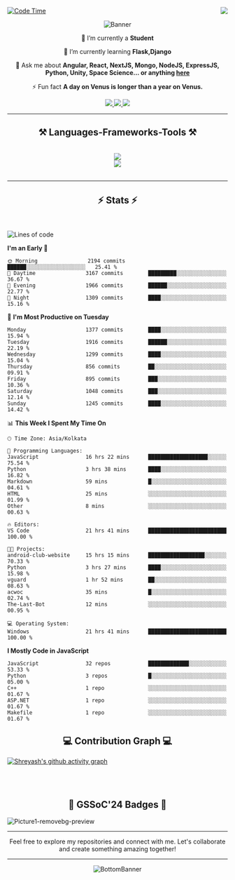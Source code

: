 <div>
 
<img align="right" src="https://visitor-badge.laobi.icu/badge?page_id=shreyash3087.shreyash3087" />

 [![Code Time](https://wakatime.com/badge/user/cd5f70df-e644-46f4-a03b-e1ce78615131.svg)](https://wakatime.com/@cd5f70df-e644-46f4-a03b-e1ce78615131)
 
</div>


<div align="center">
 
![Banner](https://github.com/user-attachments/assets/fe33d289-b057-4d85-ad76-3103802aa9e1)

</div>


<div align="center">
 
 🔭 I’m currently a **Student** 
 
 🌱 I’m currently learning **Flask,Django**

💬 Ask me about **Angular, React, NextJS, Mongo, NodeJS, ExpressJS, Python, Unity, Space Science... or anything [here](https://github.com/shreyash3087/shreyash3087/issues)**

⚡ Fun fact **A day on Venus is longer than a year on Venus.**

</div>
 
<div align="center"> 
  <a href="mailto:shreyash3087@gmail.com">
    <img src="https://img.shields.io/badge/Gmail-333333?style=for-the-badge&logo=gmail&logoColor=red" />
  </a>
  <a href="https://www.linkedin.com/in/shreyash-srivastava-1a1161280" target="_blank">
    <img src="https://img.shields.io/badge/LinkedIn-0077B5?style=for-the-badge&logo=linkedin&logoColor=white" target="_blank" />
  </a>
  <a href="https://github.com/shreyash3087" target="_blank">
     <img src="https://img.shields.io/badge/Github-FF5722?style=for-the-badge&logo=github&logoColor=white" target="_blank" />
  </a>
</div>
<hr/>
 
<h2 align="center">⚒️ Languages-Frameworks-Tools ⚒️</h2>
<br/>
<div align="center">
    <img src="https://skillicons.dev/icons?i=react,bootstrap,html,css,vscode,github,figma,cpp,vercel,netlify" /><br>
    <img src="https://skillicons.dev/icons?i=tailwind,git,nodejs,python,javascript,typescript,express,firebase,mongodb,nextjs,unity,azure,blender" /><br>
</div>

<br/>
<hr/>

<h2 align="center">⚡ Stats ⚡</h2>

<br>
<div>
 
 
<!--START_SECTION:waka-->
![Lines of code](https://img.shields.io/badge/From%20Hello%20World%20I%27ve%20Written-5.2%20million%20lines%20of%20code-blue)

**I'm an Early 🐤** 

```text
🌞 Morning                2194 commits        ██████░░░░░░░░░░░░░░░░░░░   25.41 % 
🌆 Daytime                3167 commits        █████████░░░░░░░░░░░░░░░░   36.67 % 
🌃 Evening                1966 commits        ██████░░░░░░░░░░░░░░░░░░░   22.77 % 
🌙 Night                  1309 commits        ████░░░░░░░░░░░░░░░░░░░░░   15.16 % 
```
📅 **I'm Most Productive on Tuesday** 

```text
Monday                   1377 commits        ████░░░░░░░░░░░░░░░░░░░░░   15.94 % 
Tuesday                  1916 commits        ██████░░░░░░░░░░░░░░░░░░░   22.19 % 
Wednesday                1299 commits        ████░░░░░░░░░░░░░░░░░░░░░   15.04 % 
Thursday                 856 commits         ██░░░░░░░░░░░░░░░░░░░░░░░   09.91 % 
Friday                   895 commits         ███░░░░░░░░░░░░░░░░░░░░░░   10.36 % 
Saturday                 1048 commits        ███░░░░░░░░░░░░░░░░░░░░░░   12.14 % 
Sunday                   1245 commits        ████░░░░░░░░░░░░░░░░░░░░░   14.42 % 
```


📊 **This Week I Spent My Time On** 

```text
🕑︎ Time Zone: Asia/Kolkata

💬 Programming Languages: 
JavaScript               16 hrs 22 mins      ███████████████████░░░░░░   75.54 % 
Python                   3 hrs 38 mins       ████░░░░░░░░░░░░░░░░░░░░░   16.82 % 
Markdown                 59 mins             █░░░░░░░░░░░░░░░░░░░░░░░░   04.61 % 
HTML                     25 mins             ░░░░░░░░░░░░░░░░░░░░░░░░░   01.99 % 
Other                    8 mins              ░░░░░░░░░░░░░░░░░░░░░░░░░   00.63 % 

🔥 Editors: 
VS Code                  21 hrs 41 mins      █████████████████████████   100.00 % 

🐱‍💻 Projects: 
android-club-website     15 hrs 15 mins      ██████████████████░░░░░░░   70.33 % 
Python                   3 hrs 27 mins       ████░░░░░░░░░░░░░░░░░░░░░   15.98 % 
vguard                   1 hr 52 mins        ██░░░░░░░░░░░░░░░░░░░░░░░   08.63 % 
acwoc                    35 mins             █░░░░░░░░░░░░░░░░░░░░░░░░   02.74 % 
The-Last-Bot             12 mins             ░░░░░░░░░░░░░░░░░░░░░░░░░   00.95 % 

💻 Operating System: 
Windows                  21 hrs 41 mins      █████████████████████████   100.00 % 
```

**I Mostly Code in JavaScript** 

```text
JavaScript               32 repos            █████████████░░░░░░░░░░░░   53.33 % 
Python                   3 repos             █░░░░░░░░░░░░░░░░░░░░░░░░   05.00 % 
C++                      1 repo              ░░░░░░░░░░░░░░░░░░░░░░░░░   01.67 % 
ASP.NET                  1 repo              ░░░░░░░░░░░░░░░░░░░░░░░░░   01.67 % 
Makefile                 1 repo              ░░░░░░░░░░░░░░░░░░░░░░░░░   01.67 % 
```




<!--END_SECTION:waka-->

</div>

<div>
  <div align="center" ><h2 align="center">💻 Contribution Graph 💻</h2></div>
 
  [![Shreyash's github activity graph](https://github-readme-activity-graph.vercel.app/graph?username=shreyash3087&hide_border=true&theme=github)](https://github.com/ashutosh00710/github-readme-activity-graph)
 
</div>

<br/><br/>

<h2 align="center">🔰 GSSoC'24 Badges 🔰</h2>

![Picture1-removebg-preview](https://github.com/user-attachments/assets/4ece96a5-043a-44df-b51b-40738d3603ff)

<div align="center"> 
  <hr/>
  Feel free to explore my repositories and connect with me. Let's collaborate and create something amazing together!
  <hr/>
</div>

<div align="center">
 
![BottomBanner](https://github.com/user-attachments/assets/7afe064f-9b9f-401d-bec1-35c8625bb3dc)

</div>

